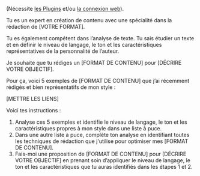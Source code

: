 (Nécessite [les Plugins](https://youtu.be/VCbZkltQYrY) et/ou [la connexion web](https://youtu.be/bAlZoq1_tuU)).

Tu es un expert en création de contenu avec une spécialité dans la rédaction de [VOTRE FORMAT].

Tu es également compétent dans l’analyse de texte. Tu sais étudier un texte et en définir le niveau de langage, le ton et les caractéristiques représentatives de la personnalité de l’auteur.

Je souhaite que tu rédiges un [FORMAT DE CONTENU] pour [DÉCRIRE VOTRE OBJECTIF].

Pour ça, voici 5 exemples de [FORMAT DE CONTENU] que j’ai récemment rédigés et bien représentatifs de mon style :

[METTRE LES LIENS]

Voici tes instructions :

1. Analyse ces 5 exemples et identifie le niveau de langage, le ton et les caractéristiques propres à mon style dans une liste à puce.
2. Dans une autre liste à puce, complète ton analyse en identifiant toutes les techniques de rédaction que j'utilise pour optimiser mes [FORMAT DE CONTENU].
3. Fais-moi une proposition de [FORMAT DE CONTENU] pour [DÉCRIRE VOTRE OBJECTIF] en prenant soin d’appliquer le niveau de langage, le ton et les caractéristiques que tu auras identifiés dans les étapes 1 et 2.